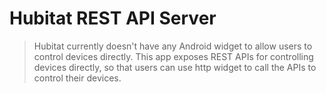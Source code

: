 # Hubitat REST API Server

> Hubitat currently doesn't have any Android widget to allow users to control devices directly. This app exposes REST APIs for controlling devices directly, so that users can use http widget to call the APIs to control their devices. 
